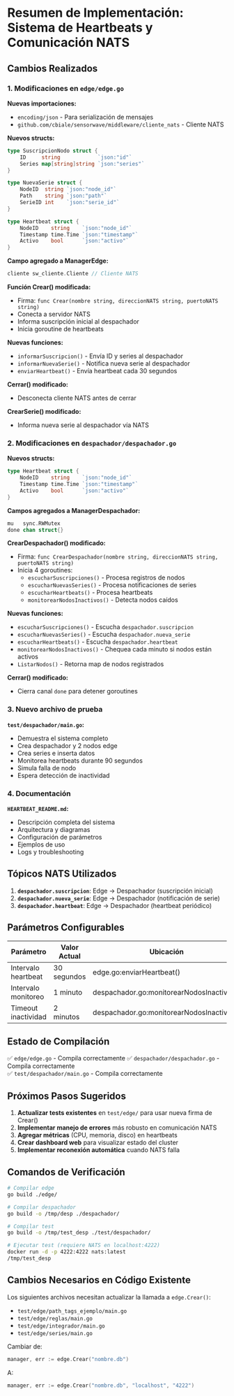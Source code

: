 # Resumen de Implementación: Sistema de Heartbeats y Comunicación NATS

## Cambios Realizados

### 1. Modificaciones en `edge/edge.go`

**Nuevas importaciones:**
- `encoding/json` - Para serialización de mensajes
- `github.com/cbiale/sensorwave/middleware/cliente_nats` - Cliente NATS

**Nuevos structs:**
```go
type SuscripcionNodo struct {
    ID     string            `json:"id"`
    Series map[string]string `json:"series"`
}

type NuevaSerie struct {
    NodeID  string `json:"node_id"`
    Path    string `json:"path"`
    SerieID int    `json:"serie_id"`
}

type Heartbeat struct {
    NodeID    string    `json:"node_id"`
    Timestamp time.Time `json:"timestamp"`
    Activo    bool      `json:"activo"`
}
```

**Campo agregado a ManagerEdge:**
```go
cliente sw_cliente.Cliente // Cliente NATS
```

**Función Crear() modificada:**
- Firma: `func Crear(nombre string, direccionNATS string, puertoNATS string)`
- Conecta a servidor NATS
- Informa suscripción inicial al despachador
- Inicia goroutine de heartbeats

**Nuevas funciones:**
- `informarSuscripcion()` - Envía ID y series al despachador
- `informarNuevaSerie()` - Notifica nueva serie al despachador  
- `enviarHeartbeat()` - Envía heartbeat cada 30 segundos

**Cerrar() modificado:**
- Desconecta cliente NATS antes de cerrar

**CrearSerie() modificado:**
- Informa nueva serie al despachador vía NATS

### 2. Modificaciones en `despachador/despachador.go`

**Nuevos structs:**
```go
type Heartbeat struct {
    NodeID    string    `json:"node_id"`
    Timestamp time.Time `json:"timestamp"`
    Activo    bool      `json:"activo"`
}
```

**Campos agregados a ManagerDespachador:**
```go
mu   sync.RWMutex
done chan struct{}
```

**CrearDespachador() modificado:**
- Firma: `func CrearDespachador(nombre string, direccionNATS string, puertoNATS string)`
- Inicia 4 goroutines:
  - `escucharSuscripciones()` - Procesa registros de nodos
  - `escucharNuevasSeries()` - Procesa notificaciones de series
  - `escucharHeartbeats()` - Procesa heartbeats
  - `monitorearNodosInactivos()` - Detecta nodos caídos

**Nuevas funciones:**
- `escucharSuscripciones()` - Escucha `despachador.suscripcion`
- `escucharNuevasSeries()` - Escucha `despachador.nueva_serie`
- `escucharHeartbeats()` - Escucha `despachador.heartbeat`
- `monitorearNodosInactivos()` - Chequea cada minuto si nodos están activos
- `ListarNodos()` - Retorna map de nodos registrados

**Cerrar() modificado:**
- Cierra canal `done` para detener goroutines

### 3. Nuevo archivo de prueba

**`test/despachador/main.go`:**
- Demuestra el sistema completo
- Crea despachador y 2 nodos edge
- Crea series e inserta datos
- Monitorea heartbeats durante 90 segundos
- Simula falla de nodo
- Espera detección de inactividad

### 4. Documentación

**`HEARTBEAT_README.md`:**
- Descripción completa del sistema
- Arquitectura y diagramas
- Configuración de parámetros
- Ejemplos de uso
- Logs y troubleshooting

## Tópicos NATS Utilizados

1. **`despachador.suscripcion`**: Edge → Despachador (suscripción inicial)
2. **`despachador.nueva_serie`**: Edge → Despachador (notificación de serie)
3. **`despachador.heartbeat`**: Edge → Despachador (heartbeat periódico)

## Parámetros Configurables

| Parámetro | Valor Actual | Ubicación |
|-----------|-------------|-----------|
| Intervalo heartbeat | 30 segundos | edge.go:enviarHeartbeat() |
| Intervalo monitoreo | 1 minuto | despachador.go:monitorearNodosInactivos() |
| Timeout inactividad | 2 minutos | despachador.go:monitorearNodosInactivos() |

## Estado de Compilación

✅ `edge/edge.go` - Compila correctamente
✅ `despachador/despachador.go` - Compila correctamente  
✅ `test/despachador/main.go` - Compila correctamente

## Próximos Pasos Sugeridos

1. **Actualizar tests existentes** en `test/edge/` para usar nueva firma de Crear()
2. **Implementar manejo de errores** más robusto en comunicación NATS
3. **Agregar métricas** (CPU, memoria, disco) en heartbeats
4. **Crear dashboard web** para visualizar estado del cluster
5. **Implementar reconexión automática** cuando NATS falla

## Comandos de Verificación

```bash
# Compilar edge
go build ./edge/

# Compilar despachador
go build -o /tmp/desp ./despachador/

# Compilar test
go build -o /tmp/test_desp ./test/despachador/

# Ejecutar test (requiere NATS en localhost:4222)
docker run -d -p 4222:4222 nats:latest
/tmp/test_desp
```

## Cambios Necesarios en Código Existente

Los siguientes archivos necesitan actualizar la llamada a `edge.Crear()`:

- `test/edge/path_tags_ejemplo/main.go`
- `test/edge/reglas/main.go`
- `test/edge/integrador/main.go`
- `test/edge/series/main.go`

Cambiar de:
```go
manager, err := edge.Crear("nombre.db")
```

A:
```go
manager, err := edge.Crear("nombre.db", "localhost", "4222")
```
